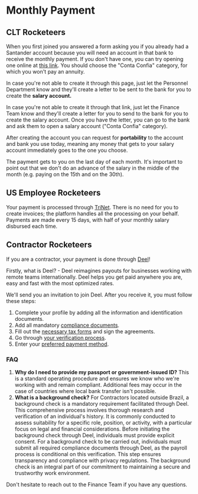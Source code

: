 # Monthly Payment

## CLT Rocketeers

When you first joined you answered a form asking you if you already had a Santander account because you will need an account in that bank to receive the monthly payment. If you don't have one, you can try opening one online at [this link](https://abrasuaconta.santander.com.br/?ic=home-cardsprod-abrasuaconta). You should choose the "Conta Confia" category, for which you won't pay an annuity.

In case you're not able to create it through this page, just let the Personnel Department know and they'll create a letter to be sent to the bank for you to create the **salary account.**

In case you're not able to create it through that link, just let the Finance Team know and they'll create a letter for you to send to the bank for you to create the salary account. Once you have the letter, you can go to the bank and ask them to open a salary account ("Conta Confia" category).

After creating the account you can request for **portability** to the account and bank you use today, meaning any money that gets to your salary account immediately goes to the one you choose.

The payment gets to you on the last day of each month. It's important to point out that we don't do an advance of the salary in the middle of the month (e.g. paying on the 15th and on the 30th).

## US Employee Rocketeers&#x20;

Your payment is processed through [TriNet](https://www.trinet.com/). There is no need for you to create invoices; the platform handles all the processing on your behalf. Payments are made every 15 days, with half of your monthly salary disbursed each time.

## Contractor Rocketeers

If you are a contractor, your payment is done through [Deel](https://www.deel.com)!

Firstly, what is Deel? - Deel reimagines payouts for businesses working with remote teams internationally. Deel helps you get paid anywhere you are, easy and fast with the most optimized rates.

We'll send you an invitation to join Deel. After you receive it, you must follow these steps:

1. Complete your profile by adding all the information and identification documents.
2. Add all mandatory [compliance documents](https://help.letsdeel.com/en/articles/4754627-collect-compliance-documentation-on-deel).
3. Fill out the [necessary tax forms](https://help.letsdeel.com/en/articles/4754599-tax-feature-on-deel-here-s-how-it-works) and sign the agreements.
4. Go through [your verification process](https://help.letsdeel.com/en/articles/4752382-how-to-verify-your-contractor-account-on-deel).
5. Enter your [preferred payment method](https://help.letsdeel.com/en/articles/4754676-how-to-withdraw-money-from-deel-balance).

### **FAQ**

1. **Why do I need to provide my passport or government-issued ID?** This is a standard operating procedure and ensures we know who we're working with and remain compliant. Additional fees may occur in the case of countries where local bank transfer isn't possible.
2. **What is a background check?** For Contractors located outside Brazil, a background check is a mandatory requirement facilitated through Deel. This comprehensive process involves thorough research and verification of an individual's history. It is commonly conducted to assess suitability for a specific role, position, or activity, with a particular focus on legal and financial considerations. Before initiating the background check through Deel, individuals must provide explicit consent. For a background check to be carried out, individuals must submit all required compliance documents through Deel, as the payroll process is conditional on this verification. This step ensures transparency and compliance with privacy regulations. The background check is an integral part of our commitment to maintaining a secure and trustworthy work environment.

Don't hesitate to reach out to the Finance Team if you have any questions.
